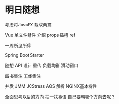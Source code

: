 # 明日随想

考虑将JavaFX 裁成两篇

Vue 单文件组件 介绍 props 插槽 ref

一周所见所得 

Spring Boot Starter 

随想 API 设计 重传 负载均衡 滑动窗口

四书集注 五经集注

并发 JMM JCStress AQS 解析 NGINX基本特性

全面思考以后的方向   扶一扶英语 自己要朝哪个方向去呢？

